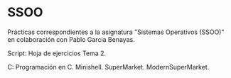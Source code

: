 # SSOO
Prácticas correspondientes a la asignatura "Sistemas Operativos (SSOO)" en colaboración con Pablo Garcia Benayas.

Script:
Hoja de ejercicios Tema 2.

C:
Programación en C.
Minishell.
SuperMarket.
ModernSuperMarket.